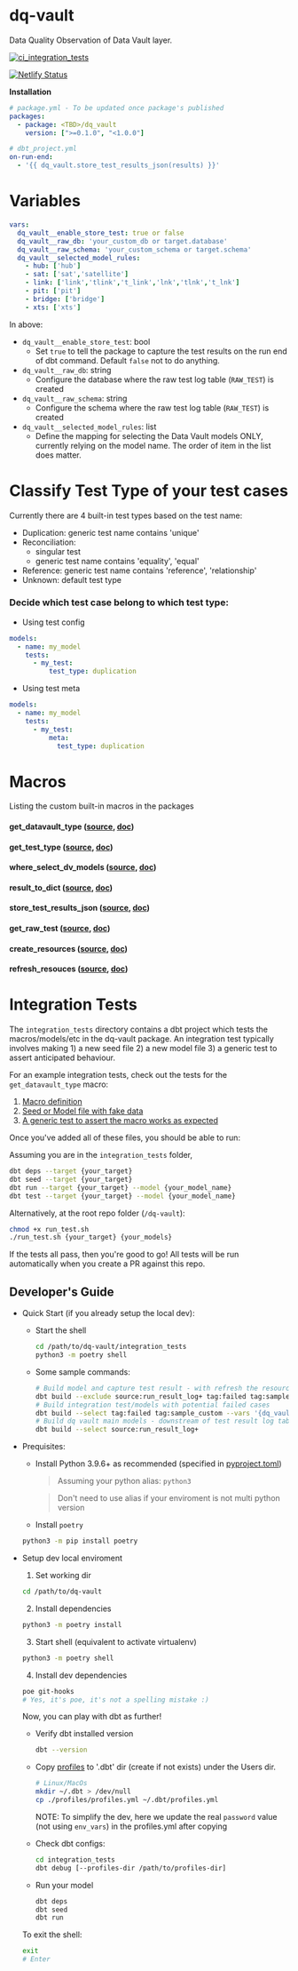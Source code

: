 # dq-vault
Data Quality Observation of Data Vault layer.

[![ci_integration_tests](https://github.com/il-dat/dq-vault/actions/workflows/ci_integration_tests.yml/badge.svg)](https://github.com/il-dat/dq-vault/actions/workflows/ci_integration_tests.yml)

[![Netlify Status](https://api.netlify.com/api/v1/badges/9f262ea7-b556-4719-a176-572fc26d8da4/deploy-status)](https://app.netlify.com/sites/dq-vault/deploys)

**Installation**
```yaml
# package.yml - To be updated once package's published
packages:
  - package: <TBD>/dq_vault
    version: [">=0.1.0", "<1.0.0"]
```

```yaml
# dbt_project.yml
on-run-end:
  - '{{ dq_vault.store_test_results_json(results) }}'
```

# Variables
```yaml
vars:
  dq_vault__enable_store_test: true or false
  dq_vault__raw_db: 'your_custom_db or target.database'
  dq_vault__raw_schema: 'your_custom_schema or target.schema'
  dq_vault__selected_model_rules:
    - hub: ['hub']
    - sat: ['sat','satellite']
    - link: ['link','tlink','t_link','lnk','tlnk','t_lnk']
    - pit: ['pit']
    - bridge: ['bridge']
    - xts: ['xts']
```
In above:
- `dq_vault__enable_store_test`: bool
  - Set `true` to tell the package to capture the test results on the run end of dbt command. Default `false` not to do anything.
- `dq_vault__raw_db`: string
  - Configure the database where the raw test log table (`RAW_TEST`) is created
- `dq_vault__raw_schema`: string
  - Configure the schema where the raw test log table (`RAW_TEST`) is created
- `dq_vault__selected_model_rules`: list
  - Define the mapping for selecting the Data Vault models ONLY, currently relying on the model name. The order of item in the list does matter.

# Classify Test Type of your test cases
Currently there are 4 built-in test types based on the test name:
- Duplication: generic test name contains 'unique'
- Reconciliation: 
  - singular test
  - generic test name contains 'equality', 'equal'
- Reference: generic test name contains 'reference', 'relationship'
- Unknown: default test type

### Decide which test case belong to which test type:
  - Using test config
  ```yaml
  models:
    - name: my_model
      tests:
        - my_test:
            test_type: duplication
  ```
  - Using test meta
  ```yaml
  models:
    - name: my_model
      tests:
        - my_test:
            meta:
              test_type: duplication
  ```


# Macros
Listing the custom built-in macros in the packages
#### get_datavault_type ([source](/macros/general/get_datavault_type.sql), [doc](https://dq-vault.netlify.app/#!/macro/macro.dq_vault.get_datavault_type))
#### get_test_type ([source](/macros/general/get_test_type.sql), [doc](https://dq-vault.netlify.app/#!/macro/macro.dq_vault.get_test_type))
#### where_select_dv_models ([source](/macros/general/where_select_dv_models.sql), [doc](https://dq-vault.netlify.app/#!/macro/macro.dq_vault.where_select_dv_models))
#### result_to_dict ([source](/macros/on-run-end/run-results/test/result_to_dict.sql), [doc](https://dq-vault.netlify.app/#!/macro/macro.dq_vault.result_to_dict))
#### store_test_results_json ([source](/macros/on-run-end/run-results/test/store_test_results_json.sql), [doc](https://dq-vault.netlify.app/#!/macro/macro.dq_vault.store_test_results_json))
#### get_raw_test ([source](/macros/resources/test/get_raw_test.sql), [doc](https://dq-vault.netlify.app/#!/macro/macro.dq_vault.get_raw_test))
#### create_resources ([source](/macros/resources/create_resources.sql), [doc](https://dq-vault.netlify.app/#!/macro/macro.dq_vault.create_resources))
#### refresh_resouces ([source](/macros/resources/refresh_resouces.sql), [doc](https://dq-vault.netlify.app/#!/macro/macro.dq_vault.refresh_resouces))

# Integration Tests
The `integration_tests` directory contains a dbt project which tests the macros/models/etc in the dq-vault package. An integration test typically involves making 1) a new seed file 2) a new model file 3) a generic test to assert anticipated behaviour.

For an example integration tests, check out the tests for the `get_datavault_type` macro:

1. [Macro definition](/macros/general/get_datavault_type.sql)
2. [Seed or Model file with fake data](/integration_tests/models/macros/general/test_get_datavault_type.sql)
3. [A generic test to assert the macro works as expected](/integration_tests/models/macros/general/general.yml)

Once you've added all of these files, you should be able to run:

Assuming you are in the `integration_tests` folder,
```bash
dbt deps --target {your_target}
dbt seed --target {your_target}
dbt run --target {your_target} --model {your_model_name}
dbt test --target {your_target} --model {your_model_name}
```

Alternatively, at the root repo folder (`/dq-vault`):
```bash
chmod +x run_test.sh
./run_test.sh {your_target} {your_models}
```
If the tests all pass, then you're good to go! All tests will be run automatically when you create a PR against this repo.


## Developer's Guide
- Quick Start (if you already setup the local dev):
    - Start the shell
        ```bash
        cd /path/to/dq-vault/integration_tests
        python3 -m poetry shell
        ```
    - Some sample commands:
        ```bash
        # Build model and capture test result - with refresh the resources (raw_tests table)
        dbt build --exclude source:run_result_log+ tag:failed tag:sample_custom --vars '{dq_vault__enable_store_test: true, fresh: true}'
        # Build integration test/models with potential failed cases
        dbt build --select tag:failed tag:sample_custom --vars '{dq_vault__enable_store_test: true}'
        # Build dq vault main models - downstream of test result log table
        dbt build --select source:run_result_log+
        ```

- Prequisites:
    - Install Python 3.9.6+ as recommended (specified in [pyproject.toml](./pyproject.toml))
        > Assuming your python alias: `python3`

        > Don't need to use alias if your enviroment is not multi python version

    - Install `poetry`
    ```bash
    python3 -m pip install poetry
    ```

- Setup dev local enviroment
    1. Set working dir
    ```bash
    cd /path/to/dq-vault
    ```
    2. Install dependencies
    ```bash
    python3 -m poetry install
    ```
    3. Start shell (equivalent to activate virtualenv)
    ```bash
    python3 -m poetry shell
    ```
    4. Install dev dependencies
    ```bash
    poe git-hooks
    # Yes, it's poe, it's not a spelling mistake :)
    ```

    Now, you can play with dbt as further!
    - Verify dbt installed version
        ```bash
        dbt --version
        ```
    - Copy [profiles](./ci/sample.profiles.yml) to '.dbt' dir (create if not exists) under the Users dir.
        ```bash
        # Linux/MacOs
        mkdir ~/.dbt > /dev/null
        cp ./profiles/profiles.yml ~/.dbt/profiles.yml
        ```
        NOTE: To simplify the dev, here we update the real `password` value (not using `env_vars`) in the profiles.yml after copying

    - Check dbt configs:
        ```bash
        cd integration_tests
        dbt debug [--profiles-dir /path/to/profiles-dir]
        ```
    - Run your model
        ```bash
        dbt deps
        dbt seed
        dbt run
        ```

    To exit the shell:
    ```bash
    exit
    # Enter
    ```
